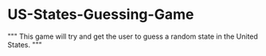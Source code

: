 # US-States-Guessing-Game
""" This game will try and get the user to guess a random state in the United States. """
